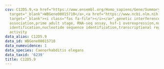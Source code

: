 ```yaml
---
csv: C12D5.9,<a href="https://www.ensembl.org/Homo_sapiens/Gene/Summary?db=core;g=WBGene00015710"
  target="_blank">WBGene00015710</a>,<a href="https://www.ncbi.nlm.nih.gov/pubmed/30894454"
  target="_blank"><i class="fas fa-file"></i></a>",genetic interference,functional
  association,prime adult stage, RNA-seq assay, hsf-1 overexpression,nucleotide sequence
  identification,nucleotide sequence identification,transcriptional regulation,up-regulates
  activity
data_alias: C12D5.9
data_id: WBGene00015710
data_numevidence: 1
data_species: Caenorhabditis elegans
data_taxid: '6239'
title: C12D5.9
---
```

